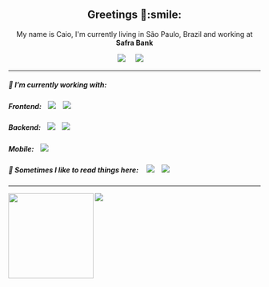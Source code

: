 <h2 align='center'> Greetings 👋:smile:</h2>
<p align='center'>
  My name is Caio, I'm currently living in São Paulo, Brazil and working at <b>Safra Bank</b> 
</p>
<p align='center'>
  <a href="https://www.linkedin.com/in/caioragazzi/"><img src="https://img.shields.io/badge/linkedin-%230077B5.svg?&style=for-the-badge&logo=linkedin&logoColor=white" /></a>&nbsp;&nbsp;&nbsp;&nbsp;
  <a href="mailto:ca.ragazzi@gmail.com?subject=Olá%20Caio!"><img src="https://img.shields.io/badge/gmail-%23D14836.svg?&style=for-the-badge&logo=gmail&logoColor=white" /></a>&nbsp;&nbsp;&nbsp;&nbsp
</p>
<hr>
<div class="column-left">
  <p align='center'>
    <h5 id="headers" > 🔭 I’m currently working with:</h5>
    <h5> Frontend:&nbsp;&nbsp;&nbsp; 
    <img src="https://img.shields.io/badge/Angular9%20-%23e34f26.svg?&style=for-the-badge&logo=angular&logoColor=white" />&nbsp;&nbsp;&nbsp; 
    <img src="https://img.shields.io/badge/VueJs%20-%23e34f26.svg?&style=for-the-badge&logo=vue.js&color=green&logoColor=white" />&nbsp;&nbsp;&nbsp;
    </h5>
  </p>
</div>
<div class="column-right">
  <p align='center'>
    <h5>Backend:&nbsp;&nbsp;&nbsp; 
    <img src="https://img.shields.io/badge/.Net%20Core%20-%231572B6.svg?&style=for-the-badge&logo=.net&logoColor=white" />&nbsp;&nbsp;&nbsp;
    <img src="https://img.shields.io/badge/node.js%20-%23339933.svg?&style=for-the-badge&logo=node.js&logoColor=white" />&nbsp;&nbsp;&nbsp;
    </h5>
  </p>
</div>
<div class="column-right">
  <p align='center'>
    <h5>Mobile:&nbsp;&nbsp;&nbsp; 
    <img src="https://img.shields.io/badge/react native%20-%2361DAFB.svg?&style=for-the-badge&logo=react&logoColor=white" />&nbsp;&nbsp;&nbsp;
    </h5>
  </p>
</div>
</div>
<div align="left" >
  <p align='right'>
    <h5>💬 Sometimes I like to read things here: &nbsp;&nbsp;&nbsp; 
    <a href="https://dev.to"><img src="https://img.shields.io/badge/DEV.TO-%230A0A0A.svg?&style=for-the-badge&logo=dev-dot-to&logoColor=white" /></a>&nbsp;&nbsp;&nbsp;
    <a href="https://medium.com"><img src="https://img.shields.io/badge/medium-%2312100E.svg?&style=for-the-badge&logo=medium&logoColor=white" /></a>&nbsp;&nbsp;&nbsp;
    </h5>
  </p>
</div>
<hr>
<img height="170" align="left" src="https://github-readme-stats.vercel.app/api?username=CaioRagazzi&show_icons=true&title_color=9400D3&icon_color=79ff97&text_color=9f9f9f&bg_color=151515" />
<img align="left" src="https://github-readme-stats.vercel.app/api/top-langs/?username=CaioRagazzi&layout=compact&title_color=fff&text_color=fff&bg_color=151515"/>
